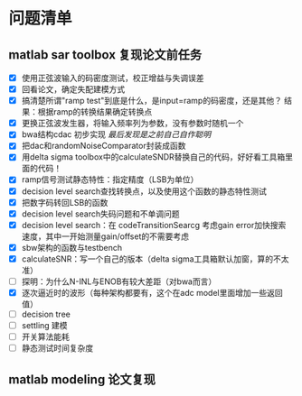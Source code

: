 # 问题清单

## matlab sar toolbox 复现论文前任务

- [x] 使用正弦波输入的码密度测试，校正增益与失调误差
- [x] 回看论文，确定失配建模方式
- [x] 搞清楚所谓"ramp test"到底是什么，是input=ramp的码密度，还是其他？ 结果：根据ramp的转换结果确定转换点
- [x] 更换正弦波发生器，将输入频率列为参数，没有参数时随机一个
- [x] bwa结构cdac 初步实现 *最后发现是之前自己自作聪明*
- [x] 把dac和randomNoiseComparator封装成函数
- [x] 用delta sigma toolbox中的calculateSNDR替换自己的代码，好好看工具箱里面的代码！
- [x] ramp信号测试静态特性：指定精度（LSB为单位）
- [x] decision level search查找转换点，以及使用这个函数的静态特性测试
- [x] 把数字码转回LSB的函数
- [x] decision level search失码问题和不单调问题
- [x] decision level search：在 codeTransitionSearcg 考虑gain error加快搜索速度，其中一开始测量gain/offset的不需要考虑
- [x] sbw架构的函数与testbench
- [x] calculateSNR：写一个自己的版本（delta sigma工具箱默认加窗，算的不太准）
- [ ] 探明：为什么N-INL与ENOB有较大差距（对bwa而言）
- [x] 逐次逼近时的波形（每种架构都要有，这个在adc model里面增加一些返回值）
- [ ] decision tree
- [ ] settling 建模
- [ ] 开关算法能耗
- [ ] 静态测试时间复杂度

## matlab modeling 论文复现
